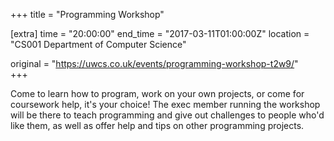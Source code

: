 +++
title = "Programming Workshop"

[extra]
time = "20:00:00"
end_time = "2017-03-11T01:00:00Z"
location = "CS001 Department of Computer Science"

original = "https://uwcs.co.uk/events/programming-workshop-t2w9/"    
+++

Come to learn how to program, work on your own projects, or come for coursework help, it's your choice\! The exec member running the workshop will be there to teach programming and give out challenges to people who'd like them, as well as offer help and tips on other programming projects.

